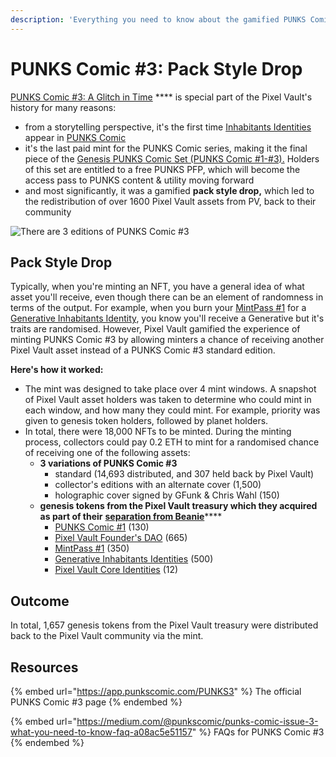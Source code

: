 ```yaml
---
description: 'Everything you need to know about the gamified PUNKS Comic #3 mint'
---
```


# PUNKS Comic #3: Pack Style Drop

[PUNKS Comic #3: A Glitch in Time](../../ecosystem/punks/punks-comic/#3) **** is special part of the Pixel Vault's history for many reasons:

* from a storytelling perspective, it's the first time [Inhabitants Identities](../../ecosystem/MHU/identities.md) appear in [PUNKS Comic](../../ecosystem/punks/punks-comic/)
* it's the last paid mint for the PUNKS Comic series, making it the final piece of the [Genesis PUNKS Comic Set (PUNKS Comic #1-#3).](../sets.md) Holders of this set are entitled to a free PUNKS PFP, which will become the access pass to PUNKS content & utility moving forward
* and most significantly, it was a gamified **pack style drop,** which led to the redistribution of over 1600 Pixel Vault assets from PV, back to their community

![There are 3 editions of PUNKS Comic #3](<../../../.gitbook/assets/PUNKS Comic 3 - Covers>)

## Pack Style Drop

Typically, when you're minting an NFT, you have a general idea of what asset you'll receive, even though there can be an element of randomness in terms of the output. For example, when you burn your [MintPass #1](../../ecosystem/MHU/mintpass/1.md) for a [Generative Inhabitants Identity](../../ecosystem/MHU/identities.md#generative-metahero-identities), you know you'll receive a Generative but it's traits are randomised. However, Pixel Vault gamified the experience of minting PUNKS Comic #3 by allowing minters a chance of receiving another Pixel Vault asset instead of a PUNKS Comic #3 standard edition.

**Here's how it worked:**

* The mint was designed to take place over 4 mint windows. A snapshot of Pixel Vault asset holders was taken to determine who could mint in each window, and how many they could mint. For example, priority was given to genesis token holders, followed by planet holders.
* In total, there were 18,000 NFTs to be minted. During the minting process, collectors could pay 0.2 ETH to mint for a randomised chance of receiving one of the following assets:
  * **3 variations of PUNKS Comic #3**
    * standard (14,693 distributed, and 307 held back by Pixel Vault)
    * collector's editions with an alternate cover (1,500)
    * holographic cover signed by GFunk & Chris Wahl (150)
  * **genesis tokens from the Pixel Vault treasury which they acquired as part of their** [**separation from Beanie**](../../history/beanie.md)****
    * [PUNKS Comic #1](../../ecosystem/punks/punks-comic/#1) (130)
    * [Pixel Vault Founder's DAO](../../ecosystem/pvfd.md) (665)
    * [MintPass #1](../../ecosystem/MHU/mintpass/1.md) (350)
    * [Generative Inhabitants Identities](../../ecosystem/MHU/identities.md#generative-metahero-identities) (500)
    * [Pixel Vault Core Identities](../../ecosystem/MHU/identities.md#core-metahero-identities) (12)&#x20;

## Outcome

In total, 1,657 genesis tokens from the Pixel Vault treasury were distributed back to the Pixel Vault community via the mint.

## Resources

{% embed url="https://app.punkscomic.com/PUNKS3" %}
The official PUNKS Comic #3 page
{% endembed %}

{% embed url="https://medium.com/@punkscomic/punks-comic-issue-3-what-you-need-to-know-faq-a08ac5e51157" %}
FAQs for PUNKS Comic #3
{% endembed %}
